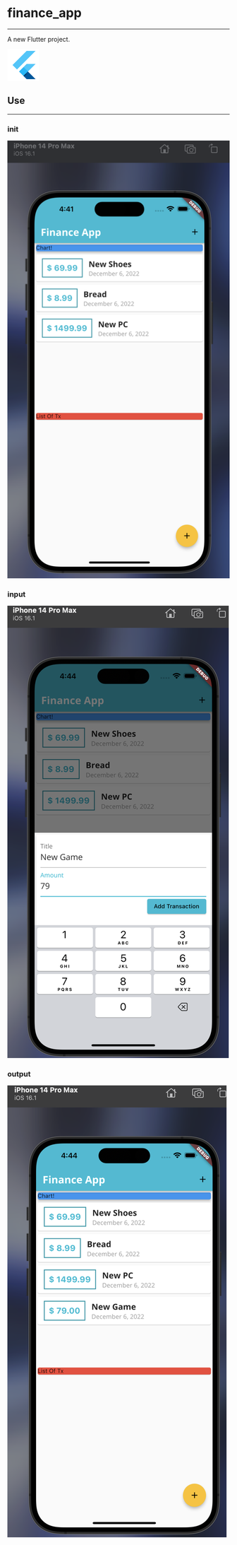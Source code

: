 # finance_app

---
A new Flutter project.

![Flutter](android/app/src/main/res/mipmap-hdpi/ic_launcher.png)

## Use
---
### init
![初期画面](/assets/images/01Init.png)

### input
![入力画面](/assets/images/02Input.png)

### output
![出力画面](/assets/images/03Output.png)